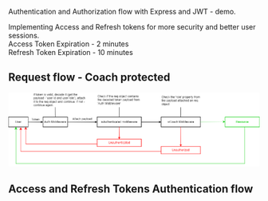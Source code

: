 Authentication and Authorization flow with Express and JWT - demo.

Implementing Access and Refresh tokens for more security and better user sessions. <br/>
Access Token Expiration - 2 minutes <br />
Refresh Token Expiration - 10 minutes

<h2>Request flow - Coach protected</h2>

<img src="/screenshots/request-flow.png"/>

<h2>Access and Refresh Tokens Authentication flow</h2>